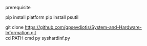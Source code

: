 prerequisite

pip install platform
pip install psutil

git clone https://github.com/gpsevdiotis/System-and-Hardware-Information.git <br>
cd PATH
cmd
py syshardinf.py
